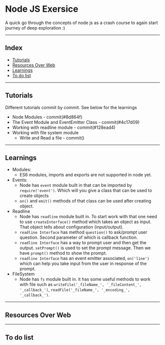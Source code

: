 # Node JS Exersice

A quick go through the concepts of node js as a crash course to again start journey of deep exploration :)
___

## Index

- [Tutorials](#tutorial)
- [Resources Over Web](#resources)
- [Learnings](#learnings)
- [To do list](#to-do)

___

## Tutorials<a name="tutorial"></a>

Different tutorials commit by commit. See below for the learnings

- Node Modules - commit(#8d864f)
- The Event Module and EventEmitter Class - commit(#4c17d09)
- Working with readline module - commit(#128ead4)
- Working with file system module
    - Write and Read a file - commit()
___

## Learnings<a name="learnings"></a>

- Modules: 
    - ES6 modules, imports and exports are not supported in node yet.
- Events:
    - Node has `event` module built in that can be imported by `require('event')`. Which will you give a class that can be used to create objects
    - `on()` and `emit()` methods of that class can be used after creating object.
- Readline
    - Node has `readline` module built in. To start work with that one need to use `createInterface()` method which takes an object as input. That object tells about configuration (input/output).
    - `readline Interface` has method `question()` to ask/prompt user question. Second parameter of which is callback function.
    - `readline Interface` has a way to prompt user and then get the output. `setPrompt()` is used to set the prompt message. Then we have `prompt()` method to show the prompt.
    - `readline Interface` has an event emitter associated, `on('line')` which can help you take input from the user in response of the prompt.
- FileSystem
    - Node has `fs` module built in. it has some useful methods to work with file such as `writeFile('_fileName_', '_fileContent_', '_callback_')`, `readFile('_fileName_', '_encoding_', '_callback_')`.

___

## Resources Over Web<a name="resources"></a>

___

## To do list<a name="to-do"></a>
